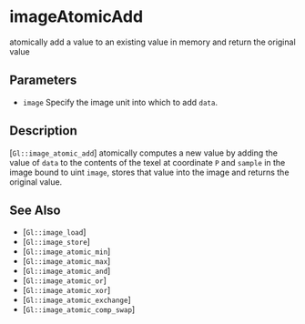# imageAtomicAdd
atomically add a value to an existing value in memory and return the
  original value

## Parameters
- `image`
  Specify the image unit into which to add `data`.

## Description
[`Gl::image_atomic_add`] atomically computes a new value by adding the
  value of `data` to the contents of the texel at coordinate `P` and
  `sample` in the image bound to uint `image`, stores that value into
  the image and returns the original value.

## See Also
- [`Gl::image_load`]
- [`Gl::image_store`]
- [`Gl::image_atomic_min`]
- [`Gl::image_atomic_max`]
- [`Gl::image_atomic_and`]
- [`Gl::image_atomic_or`]
- [`Gl::image_atomic_xor`]
- [`Gl::image_atomic_exchange`]
- [`Gl::image_atomic_comp_swap`]
